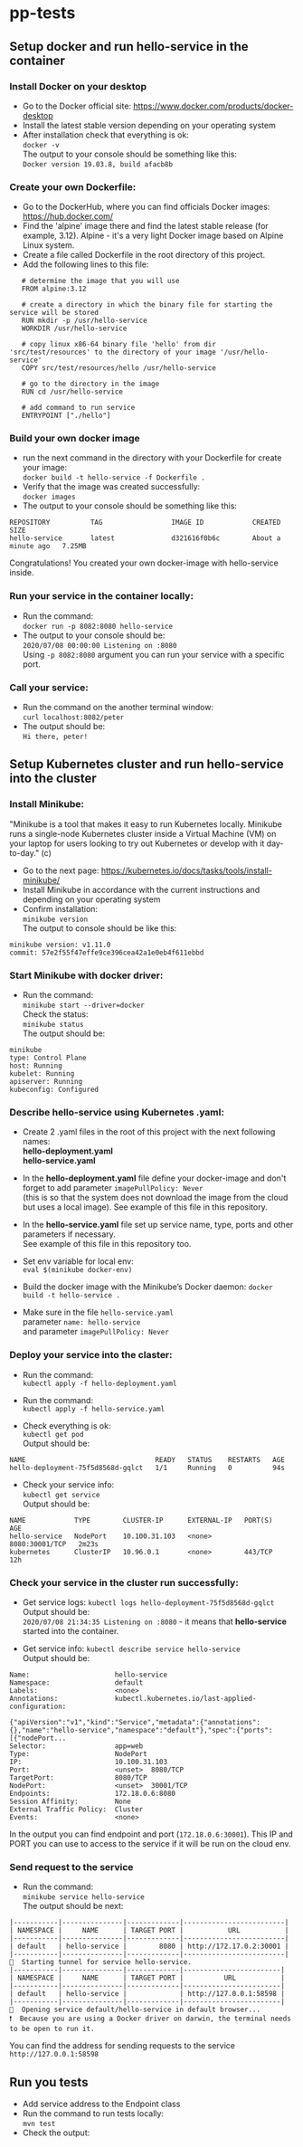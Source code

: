 # pp-tests

## Setup docker and run hello-service in the container

### Install Docker on your desktop
* Go to the Docker official site: https://www.docker.com/products/docker-desktop 
* Install the latest stable version depending on your operating system 
* After installation check that everything is ok:  
```docker -v```  
The output to your console should be something like this:   
```Docker version 19.03.8, build afacb8b```

### Create your own Dockerfile:
* Go to the DockerHub, where you can find officials Docker images: https://hub.docker.com/
* Find the 'alpine' image there and find the latest stable release (for example, 3.12). 
Alpine - it's a very light Docker image based on Alpine Linux system.
* Create a file called Dockerfile in the root directory of this project.
* Add the following lines to this file:   
```
   # determine the image that you will use
   FROM alpine:3.12
   
   # create a directory in which the binary file for starting the service will be stored
   RUN mkdir -p /usr/hello-service
   WORKDIR /usr/hello-service
   
   # copy linux x86-64 binary file 'hello' from dir 'src/test/resources' to the directory of your image '/usr/hello-service'
   COPY src/test/resources/hello /usr/hello-service
   
   # go to the directory in the image
   RUN cd /usr/hello-service
   
   # add command to run service
   ENTRYPOINT ["./hello"]
```

### Build your own docker image
* run the next command in the directory with your Dockerfile for create your image:   
```docker build -t hello-service -f Dockerfile .```
* Verify that the image was created successfully:   
```docker images``` 
* The output to your console should be something like this:   
```
REPOSITORY          TAG                 IMAGE ID            CREATED              SIZE
hello-service       latest              d321616f0b6c        About a minute ago   7.25MB
```
Congratulations! You created your own docker-image with hello-service inside. 

### Run your service in the container locally:
* Run the command:   
```docker run -p 8082:8080 hello-service```
* The output to your console should be:   
```2020/07/08 00:00:00 Listening on :8080```  
Using ```-p 8082:8080``` argument you can run your service with a specific port. 

### Call your service:
* Run the command on the another terminal window:   
```curl localhost:8082/peter```
* The output should be:   
```Hi there, peter!```

## Setup Kubernetes cluster and run hello-service into the cluster

### Install Minikube:
"Minikube is a tool that makes it easy to run Kubernetes locally. 
Minikube runs a single-node Kubernetes cluster inside a Virtual Machine (VM) on your laptop for users looking to try out Kubernetes or develop with it day-to-day." (c)

* Go to the next page: https://kubernetes.io/docs/tasks/tools/install-minikube/ 
* Install Minikube in accordance with the current instructions and depending on your operating system
* Confirm installation:   
```minikube version```   
The output to console should be like this:   
```
minikube version: v1.11.0
commit: 57e2f55f47effe9ce396cea42a1e0eb4f611ebbd
``` 

### Start Minikube with docker driver: 
* Run the command:   
```minikube start --driver=docker```   
Check the status:    
```minikube status```   
The output should be:   
```
minikube
type: Control Plane
host: Running
kubelet: Running
apiserver: Running
kubeconfig: Configured
```

### Describe hello-service using Kubernetes .yaml:
* Create 2 .yaml files in the root of this project with the next following names:  
**hello-deployment.yaml**   
**hello-service.yaml**   

* In the **hello-deployment.yaml** file define your docker-image and don't forget to add parameter ```imagePullPolicy: Never```  
 (this is so that the system does not download the image from the cloud but uses a local image). 
 See example of this file in this repository.

* In the **hello-service.yaml** file set up service name, type, ports and other parameters if necessary.  
See example of this file in this repository too.

* Set env variable for local env:  
```eval $(minikube docker-env)```

* Build the docker image with the Minikube’s Docker daemon:
```docker build -t hello-service .```

* Make sure in the file `hello-service.yaml`  
parameter `name: hello-service`  
and parameter `imagePullPolicy: Never`

### Deploy your service into the claster:
* Run the command:  
```kubectl apply -f hello-deployment.yaml```

* Run the command:  
```kubectl apply -f hello-service.yaml``` 

* Check everything is ok:  
```kubectl get pod```  
Output should be: 
```
NAME                                READY   STATUS    RESTARTS   AGE
hello-deployment-75f5d8568d-gqlct   1/1     Running   0          94s
```

* Check your service info:  
```kubectl get service```  
Output should be:  
```
NAME            TYPE        CLUSTER-IP      EXTERNAL-IP   PORT(S)          AGE
hello-service   NodePort    10.100.31.103   <none>        8080:30001/TCP   2m23s
kubernetes      ClusterIP   10.96.0.1       <none>        443/TCP          12h
```

### Check your service in the cluster run successfully:
* Get service logs:
```kubectl logs hello-deployment-75f5d8568d-gqlct```  
Output should be:   
```2020/07/08 21:34:35 Listening on :8080``` - it means that **hello-service** started into the container.

* Get service info: 
```kubectl describe service hello-service```  
Output should be:  
```
Name:                     hello-service
Namespace:                default
Labels:                   <none>
Annotations:              kubectl.kubernetes.io/last-applied-configuration:
                            {"apiVersion":"v1","kind":"Service","metadata":{"annotations":{},"name":"hello-service","namespace":"default"},"spec":{"ports":[{"nodePort...
Selector:                 app=web
Type:                     NodePort
IP:                       10.100.31.103
Port:                     <unset>  8080/TCP
TargetPort:               8080/TCP
NodePort:                 <unset>  30001/TCP
Endpoints:                172.18.0.6:8080
Session Affinity:         None
External Traffic Policy:  Cluster
Events:                   <none>
```
In the output you can find endpoint and port (`172.18.0.6:30001`). 
This IP and PORT you can use to access to the service if it will be run on the cloud env.

### Send request to the service
* Run the command:  
```minikube service hello-service```  
The output should be next:  
```
|-----------|---------------|-------------|-------------------------|
| NAMESPACE |     NAME      | TARGET PORT |           URL           |
|-----------|---------------|-------------|-------------------------|
| default   | hello-service |        8080 | http://172.17.0.2:30001 |
|-----------|---------------|-------------|-------------------------|
🏃  Starting tunnel for service hello-service.
|-----------|---------------|-------------|------------------------|
| NAMESPACE |     NAME      | TARGET PORT |          URL           |
|-----------|---------------|-------------|------------------------|
| default   | hello-service |             | http://127.0.0.1:58598 |
|-----------|---------------|-------------|------------------------|
🎉  Opening service default/hello-service in default browser...
❗  Because you are using a Docker driver on darwin, the terminal needs to be open to run it.
```

You can find the address for sending requests to the service `http://127.0.0.1:58598`

## Run you tests 
* Add service address to the Endpoint class
* Run the command to run tests locally:  
```mvn test```
* Check the output: 
```

```
